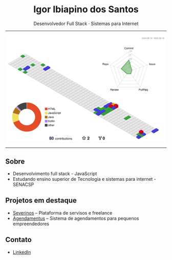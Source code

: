 <h1 align="center">Igor Ibiapino dos Santos</h1>

<p align="center">
  Desenvolvedor Full Stack · Sistemas para Internet
</p>

---

![](./profile-3d-contrib/profile-gitblock.svg)

---

## Sobre

- Desenvolvimento full stack - JavaScript
- Estudando ensino superior de Tecnologia e sistemas para internet - SENACSP

## Projetos em destaque

- [Severinos](https://github.com/DrWisWis/severinos) – Plataforma de servisos e freelance
- [Agendamentus](https://github.com/DrWisWis/agendamentus) – Sistema de agendamentos para pequenos empreendedores

## Contato

- [LinkedIn](https://br.linkedin.com/in/igor-ibiapino-dos-santos)
